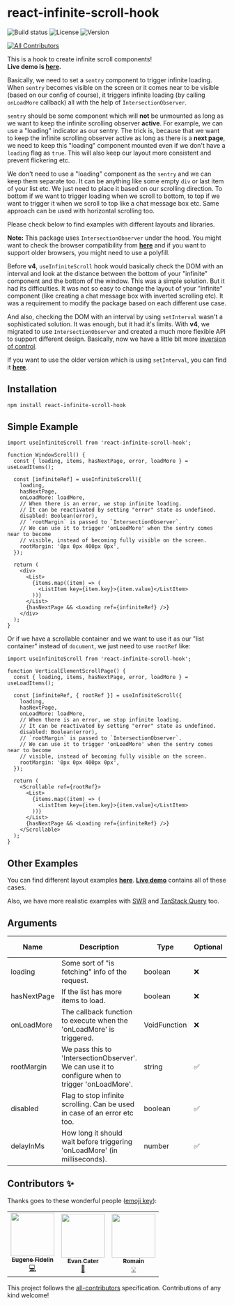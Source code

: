 # react-infinite-scroll-hook

![Build status](https://img.shields.io/github/actions/workflow/status/onderonur/react-infinite-scroll-hook/quality.yml)
![License](https://img.shields.io/npm/l/react-infinite-scroll-hook)
![Version](https://img.shields.io/npm/v/react-infinite-scroll-hook)

<!-- ALL-CONTRIBUTORS-BADGE:START - Do not remove or modify this section -->

[![All Contributors](https://img.shields.io/badge/all_contributors-3-orange.svg?style=flat-square)](#contributors-)

<!-- ALL-CONTRIBUTORS-BADGE:END -->

This is a hook to create infinite scroll components!  
**Live demo is [here](https://onderonur.github.io/react-infinite-scroll-hook/).**

Basically, we need to set a `sentry` component to trigger infinite loading. When `sentry` becomes visible on the screen or it comes near to be visible (based on our config of course), it triggers infinite loading (by calling `onLoadMore` callback) all with the help of `IntersectionObserver`.

`sentry` should be some component which will **not** be unmounted as long as we want to keep the infinite scrolling observer **active**. For example, we can use a "loading" indicator as our sentry. The trick is, because that we want to keep the infinite scrolling observer active as long as there is a **next page**, we need to keep this "loading" component mounted even if we don't have a `loading` flag as `true`. This will also keep our layout more consistent and prevent flickering etc.

We don't need to use a "loading" component as the `sentry` and we can keep them separate too. It can be anything like some empty `div` or last item of your list etc. We just need to place it based on our scrolling direction. To bottom if we want to trigger loading when we scroll to bottom, to top if we want to trigger it when we scroll to top like a chat message box etc. Same approach can be used with horizontal scrolling too.

Please check below to find examples with different layouts and libraries.

**Note:** This package uses `IntersectionObserver` under the hood. You might want to check the browser compatibility from **[here](https://caniuse.com/intersectionobserver)** and if you want to support older browsers, you might need to use a polyfill.

Before **v4**, `useInfiniteScroll` hook would basically check the DOM with an interval and look at the distance between the bottom of your "infinite" component and the bottom of the window. This was a simple solution. But it had its difficulties. It was not so easy to change the layout of your "infinite" component (like creating a chat message box with inverted scrolling etc). It was a requirement to modify the package based on each different use case.

And also, checking the DOM with an interval by using `setInterval` wasn't a sophisticated solution. It was enough, but it had it's limits.
With **v4**, we migrated to use `IntersectionObserver` and created a much more flexible API to support different design. Basically, now we have a little bit more [inversion of control](https://kentcdodds.com/blog/inversion-of-control).

If you want to use the older version which is using `setInterval`, you can find it **[here](https://github.com/onderonur/react-infinite-scroll-hook/tree/v3)**.

## Installation

```sh
npm install react-infinite-scroll-hook
```

## Simple Example

```tsx
import useInfiniteScroll from 'react-infinite-scroll-hook';

function WindowScroll() {
  const { loading, items, hasNextPage, error, loadMore } = useLoadItems();

  const [infiniteRef] = useInfiniteScroll({
    loading,
    hasNextPage,
    onLoadMore: loadMore,
    // When there is an error, we stop infinite loading.
    // It can be reactivated by setting "error" state as undefined.
    disabled: Boolean(error),
    // `rootMargin` is passed to `IntersectionObserver`.
    // We can use it to trigger 'onLoadMore' when the sentry comes near to become
    // visible, instead of becoming fully visible on the screen.
    rootMargin: '0px 0px 400px 0px',
  });

  return (
    <div>
      <List>
        {items.map((item) => (
          <ListItem key={item.key}>{item.value}</ListItem>
        ))}
      </List>
      {hasNextPage && <Loading ref={infiniteRef} />}
    </div>
  );
}
```

Or if we have a scrollable container and we want to use it as our "list container" instead of `document`, we just need to use `rootRef` like:

```tsx
import useInfiniteScroll from 'react-infinite-scroll-hook';

function VerticalElementScrollPage() {
  const { loading, items, hasNextPage, error, loadMore } = useLoadItems();

  const [infiniteRef, { rootRef }] = useInfiniteScroll({
    loading,
    hasNextPage,
    onLoadMore: loadMore,
    // When there is an error, we stop infinite loading.
    // It can be reactivated by setting "error" state as undefined.
    disabled: Boolean(error),
    // `rootMargin` is passed to `IntersectionObserver`.
    // We can use it to trigger 'onLoadMore' when the sentry comes near to become
    // visible, instead of becoming fully visible on the screen.
    rootMargin: '0px 0px 400px 0px',
  });

  return (
    <Scrollable ref={rootRef}>
      <List>
        {items.map((item) => (
          <ListItem key={item.key}>{item.value}</ListItem>
        ))}
      </List>
      {hasNextPage && <Loading ref={infiniteRef} />}
    </Scrollable>
  );
}
```

## Other Examples

You can find different layout examples **[here](./apps/demo/src/app/)**. **[Live demo](https://onderonur.github.io/react-infinite-scroll-hook/)** contains all of these cases.

Also, we have more realistic examples with [SWR](https://github.com/onderonur/next-moviez) and [TanStack Query](https://github.com/onderonur/next-rickql) too.

## Arguments

| Name        | Description                                                                                      | Type         | Optional | Default Value |
| ----------- | ------------------------------------------------------------------------------------------------ | ------------ | -------- | ------------- |
| loading     | Some sort of "is fetching" info of the request.                                                  | boolean      | ❌       |               |
| hasNextPage | If the list has more items to load.                                                              | boolean      | ❌       |               |
| onLoadMore  | The callback function to execute when the 'onLoadMore' is triggered.                             | VoidFunction | ❌       |               |
| rootMargin  | We pass this to 'IntersectionObserver'. We can use it to configure when to trigger 'onLoadMore'. | string       | ✅       |               |
| disabled    | Flag to stop infinite scrolling. Can be used in case of an error etc too.                        | boolean      | ✅       |               |
| delayInMs   | How long it should wait before triggering 'onLoadMore' (in milliseconds).                        | number       | ✅       | 100           |

## Contributors ✨

Thanks goes to these wonderful people ([emoji key](https://allcontributors.org/docs/en/emoji-key)):

<!-- ALL-CONTRIBUTORS-LIST:START - Do not remove or modify this section -->
<!-- prettier-ignore-start -->
<!-- markdownlint-disable -->
<table>
  <tr>
    <td align="center"><a href="https://nl.linkedin.com/in/eugef"><img src="https://avatars0.githubusercontent.com/u/895071?v=4?s=100" width="100px;" alt=""/><br /><sub><b>Eugene Fidelin</b></sub></a><br /><a href="https://github.com/onderonur/react-infinite-scroll-hook/commits?author=eugef" title="Code">💻</a></td>
    <td align="center"><a href="https://github.com/Evanc123"><img src="https://avatars.githubusercontent.com/u/4010547?v=4?s=100" width="100px;" alt=""/><br /><sub><b>Evan Cater</b></sub></a><br /><a href="https://github.com/onderonur/react-infinite-scroll-hook/commits?author=Evanc123" title="Documentation">📖</a></td>
    <td align="center"><a href="https://github.com/groomain"><img src="https://avatars.githubusercontent.com/u/3601848?v=4?s=100" width="100px;" alt=""/><br /><sub><b>Romain</b></sub></a><br /><a href="#example-groomain" title="Examples">💡</a></td>
  </tr>
</table>

<!-- markdownlint-restore -->
<!-- prettier-ignore-end -->

<!-- ALL-CONTRIBUTORS-LIST:END -->

This project follows the [all-contributors](https://github.com/all-contributors/all-contributors) specification. Contributions of any kind welcome!
